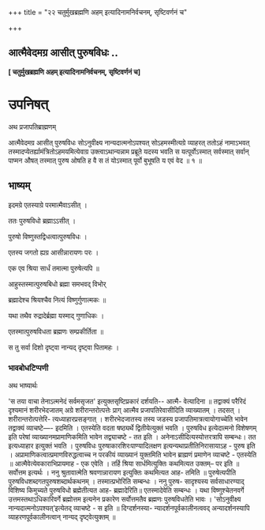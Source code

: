 +++
title = "२२ चतुर्मुखब्रह्मणि अहम् इत्यादिनामनिर्वचनम्, सृष्टिवर्णनं च"

+++


## आत्मैवेदमग्र आसीत् पुरुषविधः ..

**\[ चतुर्मुखब्रह्मणि अहम् इत्यादिनामनिर्वचनम्, सृष्टिवर्णनं च\]**

# **उपनिषत्**

अथ प्रजापतिब्राह्मणम्

आत्मैवेदमग्र आसीत् पुरुषविधः सोऽनुवीक्ष्य नान्यदात्मनोऽपश्यत् सोऽहमस्मीत्यग्रे व्याहरत् ततोऽहं नामाऽभवत् तस्मादप्येतर्ह्यामंत्रितोऽहमयमित्येवाग्र उक्त्वाऽथान्यन्नाम प्रब्रूते यदस्य भवति स यत्पूर्वोऽस्मात् सर्वस्मात् सर्वान् पाप्मन औषत् तस्मात् पुरुष ओषति ह वै स तं योऽस्मात् पूर्वो बुभूषति य एवं वेद ॥ १ ॥

## **भाष्यम्**

इदमग्रे एतस्याग्रे परमात्मैवाऽसीत् ।

ततः पुरुषविधो ब्रह्माऽऽसीत् ।

पुरुषो विष्णुस्तद्विधत्वात्पुरुषविधः ।

एतस्य जगतो ह्यग्र आसीन्नारायणः परः ।

एक एव श्रिया सार्धं तमात्मा पुरुषेत्यपि ॥

आहुस्तस्मात्पुरुषबिधो ब्रह्मा समभवद् विभोर्

ब्रह्मादेश्च श्रियश्चैव नित्यं विष्णुर्गुणात्मकः ॥

यथा तथैव रुद्रादेर्ब्रह्मा यस्माद् गुणाधिकः ।

एतस्मात्पुरुषविधता ब्रह्मणः सम्प्रकीर्तिता ॥

स तु सर्वा दिशो दृष्ट्वा नान्यद् दृष्ट्वा पितामहः ।

### **भावबोधटिप्पणी**

अथ भाष्यार्थः

'स तया वाचा तेनाऽत्मनेदं सर्वमसृजत' इत्युक्तसृष्टिप्रकारं दर्शयति-- आत्मै- वेत्यादिना ॥ तद्वाक्यं परैरिदं दृश्यमानं शरीरभेदजातम् अग्रे शरीरान्तरोत्पत्तेः प्राग् आत्मैव प्रजापतिरेवासीदिति व्याख्यातम् । तदसत् । शरीरान्तरोत्पत्तेरि- त्यध्याहारप्रसङ्गात् । शरीरभेदजातस्य तस्य जडस्य प्रजापतिमात्रत्वायोगाच्चेति भावेन तद्वाक्यं व्याचष्टे—- इदमिति । एतस्येति वदता षष्ठ्यर्थे द्वितीयेत्युक्तं भवति । पुरुषविध इत्येदात्मनो विशेषणम् इति परेषां व्याख्यानमप्रामाणिकमिति भावेन तद्व्याचष्टे - तत इति । अनेनाऽसीदित्यस्योत्तरत्रापि सम्बन्धः। तत इत्यध्याहार इत्युक्तं भवति । पुरुषविधः पुरुषाकारशिरःपाण्यादिलक्षण इत्यन्यथाप्रतीतिनिरासायाऽह - पुरुष इति । अप्रामाणिकत्वात्प्रमाणविरुद्धत्वाच्च न परकीयं व्याख्यानं युक्तमिति भावेन ब्राह्मणं प्रमाणेन व्याचष्टे - एतस्येति ॥ आत्मैवेत्येवकाराभिप्रायमाह - एक एवेति । तर्हि श्रिया सार्धमित्युक्तिः कथमित्यत उक्तम्– पर इति ॥ सर्वोत्तम इत्यर्थः । ननु श्रुतावात्मेति श्रवणान्नारायण इत्युक्तिः कथमित्यत आह- तमिति ॥ पुरुषेत्यपीति पुरुषविधशब्दगतपुरुषशब्दार्थकथनम् । तस्मात्प्रभोरिति सम्बन्धः । ननु पुरुष- सादृश्यस्य सर्वसाधारण्याद् विशिष्य किमुच्यते पुरुषविधो ब्रह्मेतीत्यत आह- ब्रह्मादेरिति॥ एतस्मादेवेति सम्बन्धः । यथा विष्णुश्चेतनवर्गे उत्तमस्तथाऽधिकारिवर्गे ब्रह्मोत्तम इत्यनेन प्रकारेण सर्वोत्तमतैव ब्रह्मणः पुरुषविधतेति भावः । 'सोऽनुवीक्ष्य नान्यदात्मनोऽपश्यत्’इत्येतद् व्याचष्टे - स इति ॥ दिग्दर्शनस्या- न्यादर्शनपूर्वकालीनत्ववद् अन्यादर्शनस्यापि व्याहरणपूर्वकालीनत्वान् नान्यद् दृष्ट्वेत्युक्तम् ॥


